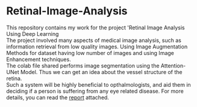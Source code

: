 # Retinal-Image-Analysis
This repository contains my work for the project 'Retinal Image Analysis Using Deep Learning<br>
The project involved many aspects of medical image analysis, such as information retrieval from low quality images. Using Image Augmentation Methods for dataset having low number of images and using Image Enhancement techniques.<br>
The colab file shared performs image segmentation using the Attention-UNet Model. Thus we can get an idea about the vessel structure of the retina.<br>
Such a system will be highly beneficial to opthalmologists, and aid them in deciding if a person is suffering from any eye related disease. For more details, you can read the [report](https://github.com/chakshu-dhannawat/Retinal-Image-Analysis/blob/main/Retinal%20Image%20Analysis%20Report.pdf) attached.
